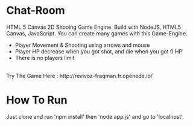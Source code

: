 # Chat-Room
HTML 5 Canvas 2D Shooing Game Engine. Build with NodeJS, HTML5 Canvas, JavaScript.
You can create many games with this Game-Engine.
<br>
- Player Movement & Shooting using arrows and mouse
- Player HP decrease when you got shot, and die when you got 0 HP
- There is no players limit
<br>
Try The Game Here : http://revivoz-fraqman.fr.openode.io/

# How To Run
Just clone and run 'npm install' then 'node app.js' and go to 'localhost'.

